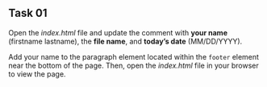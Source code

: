 ## Task 01
Open the *index.html* file and update the comment with **your name** (firstname lastname), the **file name**, and **today’s date** (MM/DD/YYYY).

Add your name to the paragraph element located within the `footer` element near the bottom of the page. Then, open the *index.html* file in your browser to view the page. 